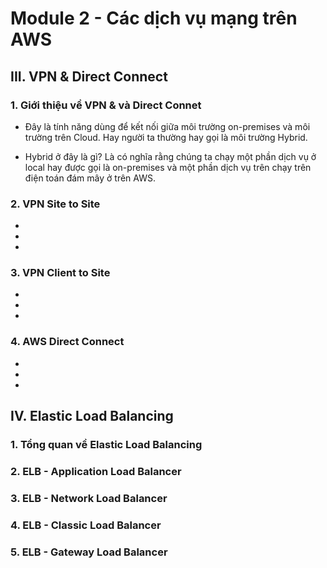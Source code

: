 # **Module 2 - Các dịch vụ mạng trên AWS**
## **III. VPN & Direct Connect**
### 1. Giới thiệu về VPN & và Direct Connet

- Đây là tính năng dùng để kết nối giữa môi trường on-premises và môi trường trên Cloud. Hay người ta thường hay gọi là môi trường Hybrid. 

- Hybrid ở đây là gì? Là có nghĩa rằng chúng ta chạy một phần dịch vụ ở local hay được gọi là on-premises và một phần dịch vụ trên chạy trên điện toán đám mây ở trên AWS. 
### 2. VPN Site to Site
-
-
-
### 3. VPN Client to Site
-
-
-
### 4. AWS Direct Connect
-
-
-

## **IV. Elastic Load Balancing**
### 1. Tổng quan về Elastic Load Balancing
### 2. ELB - Application Load Balancer
### 3. ELB - Network Load Balancer
### 4. ELB - Classic Load Balancer
### 5. ELB - Gateway Load Balancer


